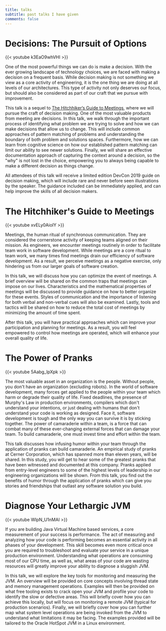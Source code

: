 ```yaml
---
title: talks
subtitle: past talks I have given
comments: false
---
```


# Decisions: The Pursuit of Options

{{< youtube k3EaO9whVHI >}}

One of the most powerful things we can do is make a decision. With the ever growing landscape of technology choices, we are faced with making a decision on a frequent basis. While decision making is not something we view as a core activity of engineering, it is the one thing we are doing at all levels of our architectures. This type of activity not only deserves our focus, but should also be considered as part of our craft that we pursue with improvement.

This talk is a sequel to [The Hitchhiker’s Guide to Meetings](https://youtu.be/xvELy0AioIY), where we will pursue the craft of decision making. One of the most valuable products from meeting are decisions. In this talk, we walk through the important process of identifying what problem we are trying to solve and how we can make decisions that allow us to change. This will include common approaches of pattern matching of problems and understanding the boundary of both problem and solutions spaces. Furthermore, how we can learn from cognitive science on how our established pattern matching can limit our ability to see newer solutions. Finally, we will share an effective documentation approach of capturing the context around a decision, so the "why" is not lost in the choice, empowering you to always being capable to make a different decision as things change.

All attendees of this talk will receive a limited edition DevCon 2019 guide on decision making, which will include rare and never before seen illustrations by the speaker. The guidance included can be immediately applied, and can help improve the skills of all decision makers.

# The Hitchhiker's Guide to Meetings

{{< youtube xvELy0AioIY >}}

Meetings, the human ritual of synchronous communication. They are considered the cornerstone activity of keeping teams aligned on their mission. As engineers, we encounter meetings routinely in order to facilitate team work in software development. While meetings are a core ritual to team work, we many times find meetings drain our efficiency of software development. As a result, we perceive meetings as a negative exercise, only hindering us from our larger goals of software creation.

In this talk, we will discuss how you can optimize the event of meetings. A brief overview will be shared on the common traps that meetings can impose on our lives. Characteristics and the mathematical properties of meetings will be discussed to provide guidance on how to better organize for these events. Styles of communication and the importance of listening for both verbal and non-verbal cues will also be examined. Lastly, tools and tactics will be shared on how to reduce the total cost of meetings by minimizing the amount of time spent.

After this talk, you will have practical approaches which can improve your participation and planning for meetings. As a result, you will feel empowered to control how meetings are operated, which will enhance your overall quality of life.

# The Power of Pranks

{{< youtube 5Aabg_IpXpk >}}

The most valuable asset in an organization is the people. Without people, you don't have an organization (excluding robots). In the world of software development, many forces get applied to the people within your team which harm or degrade their quality of life. Fixed deadlines, the presence of Murphy's Law in production environments, compilers which don't understand your intentions, or just dealing with humans that don't understand your code is working as designed. Face it, software development is tough and the only way you can survive it is by sticking together. The power of camaraderie within a team, is a force that can combat many of these ever-changing external forces that can damage your team. To build camaraderie, one must invest time and effort within the team.

This talk discusses how infusing humor within your team through the application of pranks can build camaraderie. An empirical study of pranks at Cerner Corporation, which has spanned more than eleven years, will be shared. In this study, you will get to hear some of the greatest pranks that have been witnessed and documented at this company. Pranks applied from entry-level engineers to some of the highest levels of leadership in our engineering organizations will be shown. From this talk, you find out the benefits of humor through the application of pranks which can give you stories and friendships that outlast any software solution you build.

# Diagnose Your Lethargic JVM

{{< youtube WIpN_U1nMAI >}}

If you are building Java Virtual Machine based services, a core measurement of your success is performance.  The act of measuring and analyzing how your code is performing becomes an essential activity in all phases of your development. This skill becomes even more critical once you are required to troubleshoot and evaluate your service in a unique production environment. Understanding what operations are consuming most of our CPU time, as well as, what areas of your code are wasting resources will greatly improve your ability to diagnose a sluggish JVM.

In this talk, we will explore the key tools for monitoring and measuring the JVM. An overview will be provided on core concepts involving thread state and memory management operations. Examples will then be provided on what free tooling exists to crack open your JVM and profile your code to identify the slow or defective areas. This will briefly cover how you can achieve this locally, but will focus on monitoring a remote JVM (typical for production scenarios). Finally, we will briefly cover how you can further map what system level operations are being invoked from the JVM to understand what limitations it may be facing. The examples provided will be tailored to the Oracle HotSpot JVM in a Linux environment.